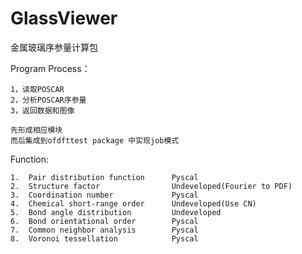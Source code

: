 # GlassViewer

金属玻璃序参量计算包

Program Process：

    1，读取POSCAR
    2，分析POSCAR序参量
    3，返回数据和图像

    先形成相应模块
    而后集成到ofdfttest package 中实现job模式

Function:

    1.	Pair distribution function 	    Pyscal
    2.	Structure factor             	Undeveloped(Fourier to PDF)
    3.	Coordination number         	Pyscal
    4.	Chemical short-range order  	Undeveloped(Use CN)
    5.	Bond angle distribution      	Undeveloped
    6.	Bond orientational order    	Pyscal
    7.	Common neighbor analysis    	Pyscal
    8.	Voronoi tessellation        	Pyscal